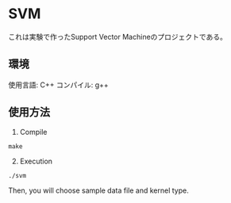 # SVM
これは実験で作ったSupport Vector Machineのプロジェクトである。

## 環境
使用言語: C++
コンパイル: g++

## 使用方法
1. Compile
```
make
```

2. Execution
```
./svm
```

Then, you will choose sample data file and kernel type.

